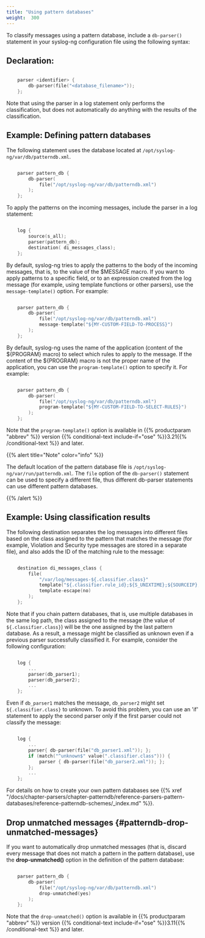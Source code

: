 ```yaml
---
title: "Using pattern databases"
weight:  300
---
```

<!-- DISCLAIMER: This file is based on the syslog-ng Open Source Edition documentation https://github.com/balabit/syslog-ng-ose-guides/commit/2f4a52ee61d1ea9ad27cb4f3168b95408fddfdf2 and is used under the terms of The syslog-ng Open Source Edition Documentation License. The file has been modified by Axoflow. -->

To classify messages using a pattern database, include a `db-parser()` statement in your syslog-ng configuration file using the following syntax:


## Declaration:

```c

    parser <identifier> {
        db-parser(file("<database_filename>"));
    };

```


Note that using the parser in a log statement only performs the classification, but does not automatically do anything with the results of the classification.


## Example: Defining pattern databases

The following statement uses the database located at `/opt/syslog-ng/var/db/patterndb.xml`.

```c

    parser pattern_db {
        db-parser(
            file("/opt/syslog-ng/var/db/patterndb.xml")
        );
    };

```

To apply the patterns on the incoming messages, include the parser in a log statement:

```c

    log {
        source(s_all);
        parser(pattern_db);
        destination( di_messages_class);
    };

```

By default, syslog-ng tries to apply the patterns to the body of the incoming messages, that is, to the value of the $MESSAGE macro. If you want to apply patterns to a specific field, or to an expression created from the log message (for example, using template functions or other parsers), use the `message-template()` option. For example:

```c

    parser pattern_db {
        db-parser(
            file("/opt/syslog-ng/var/db/patterndb.xml")
            message-template("${MY-CUSTOM-FIELD-TO-PROCESS}")
        );
    };

```

By default, syslog-ng uses the name of the application (content of the ${PROGRAM} macro) to select which rules to apply to the message. If the content of the ${PROGRAM} macro is not the proper name of the application, you can use the `program-template()` option to specify it. For example:

```c

    parser pattern_db {
        db-parser(
            file("/opt/syslog-ng/var/db/patterndb.xml")
            program-template("${MY-CUSTOM-FIELD-TO-SELECT-RULES}")
        );
    };

```

Note that the `program-template()` option is available in {{% productparam "abbrev" %}} version {{% conditional-text include-if="ose" %}}3.21{{% /conditional-text %}} and later.


{{% alert title="Note" color="info" %}}

The default location of the pattern database file is `/opt/syslog-ng/var/run/patterndb.xml`. The `file` option of the `db-parser()` statement can be used to specify a different file, thus different db-parser statements can use different pattern databases.

{{% /alert %}}


## Example: Using classification results

The following destination separates the log messages into different files based on the class assigned to the pattern that matches the message (for example, Violation and Security type messages are stored in a separate file), and also adds the ID of the matching rule to the message:

```c

    destination di_messages_class {
        file(
            "/var/log/messages-${.classifier.class}"
            template("${.classifier.rule_id};${S_UNIXTIME};${SOURCEIP};${HOST};${PROGRAM};${PID};${MESSAGE}\n")
            template-escape(no)
        );
    };

```

Note that if you chain pattern databases, that is, use multiple databases in the same log path, the class assigned to the message (the value of `${.classifier.class}`) will be the one assigned by the last pattern database. As a result, a message might be classified as unknown even if a previous parser successfully classified it. For example, consider the following configuration:

```c

    log {
        ...
        parser(db_parser1);
        parser(db_parser2);
        ...
    };

```

Even if `db_parser1` matches the message, `db_parser2` might set `${.classifier.class}` to unknown. To avoid this problem, you can use an 'if' statement to apply the second parser only if the first parser could not classify the message:

```c

    log {
        ...
        parser{ db-parser(file("db_parser1.xml")); };
        if (match("^unknown$" value(".classifier.class"))) {
            parser { db-parser(file("db_parser2.xml")); };
        };
        ...
    };

```


For details on how to create your own pattern databases see {{% xref "/docs/chapter-parsers/chapter-patterndb/reference-parsers-pattern-databases/reference-patterndb-schemes/_index.md" %}}.


## Drop unmatched messages {#patterndb-drop-unmatched-messages}

If you want to automatically drop unmatched messages (that is, discard every message that does not match a pattern in the pattern database), use the **drop-unmatched()** option in the definition of the pattern database:

```c

    parser pattern_db {
        db-parser(
            file("/opt/syslog-ng/var/db/patterndb.xml")
            drop-unmatched(yes)
        );
    };

```

Note that the `drop-unmatched()` option is available in {{% productparam "abbrev" %}} version {{% conditional-text include-if="ose" %}}3.11{{% /conditional-text %}} and later.

